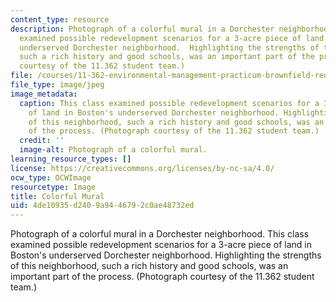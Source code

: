 ```yaml
---
content_type: resource
description: Photograph of a colorful mural in a Dorchester neighborhood. This class
  examined possible redevelopment scenarios for a 3-acre piece of land in Boston's
  underserved Dorchester neighborhood.  Highlighting the strengths of this neighborhood,
  such a rich history and good schools, was an important part of the process. (Photograph
  courtesy of the 11.362 student team.)
file: /courses/11-362-environmental-management-practicum-brownfield-redevelopment-fall-2006/4de10935d2409a9446792c0ae48732ed_11-362f06.jpg
file_type: image/jpeg
image_metadata:
  caption: This class examined possible redevelopment scenarios for a 3-acre piece
    of land in Boston's underserved Dorchester neighborhood. Highlighting the strengths
    of this neighborhood, such a rich history and good schools, was an important part
    of the process. (Photograph courtesy of the 11.362 student team.)
  credit: ''
  image-alt: Photograph of a colorful mural.
learning_resource_types: []
license: https://creativecommons.org/licenses/by-nc-sa/4.0/
ocw_type: OCWImage
resourcetype: Image
title: Colorful Mural
uid: 4de10935-d240-9a94-4679-2c0ae48732ed
---
```

Photograph of a colorful mural in a Dorchester neighborhood. This class examined possible redevelopment scenarios for a 3-acre piece of land in Boston's underserved Dorchester neighborhood.  Highlighting the strengths of this neighborhood, such a rich history and good schools, was an important part of the process. (Photograph courtesy of the 11.362 student team.)